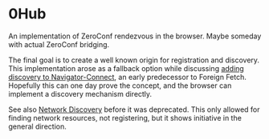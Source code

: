 # 0Hub

An implementation of ZeroConf rendezvous in the browser. Maybe someday with actual ZeroConf bridging.

The final goal is to create a well known origin for registration and discovery. This implementation arose as a fallback option while discussing [adding discovery to Navigator-Connect](https://github.com/mkruisselbrink/navigator-connect/issues/1), an early predecessor to Foreign Fetch. Hopefully this can one day prove the concept, and the browser can implement a discovery mechanism directly.

See also [Network Discovery](https://www.w3.org/TR/2014/WD-discovery-api-20140220/) before it was deprecated. This only allowed for finding network resources, not registering, but it shows initiative in the general direction.
